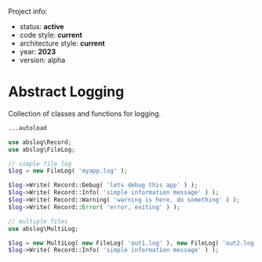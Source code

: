 
Project info:
* status: **active**
* code style: **current**
* architecture style: **current**
* year: **2023**
* version: alpha

# Abstract Logging

Collection of classes and functions for logging.

```PHP
...autoload

use abslog\Record;
use abslog\FileLog;

// simple file log
$log = new FileLog( 'myapp.log' );

$log->Write( Record::Debug( 'lets debug this app' ) );
$log->Write( Record::Info( 'simple information message' ) );
$log->Write( Record::Warning( 'warning is here, do something' ) );
$log->Write( Record::Error( 'error, exiting' ) );

// multiple files
use abslog\MultiLog;

$log = new MultiLog( new FileLog( 'out1.log' ), new FileLog( 'out2.log' ) );
$log->Write( Record::Info( 'simple information message' ) );
```

